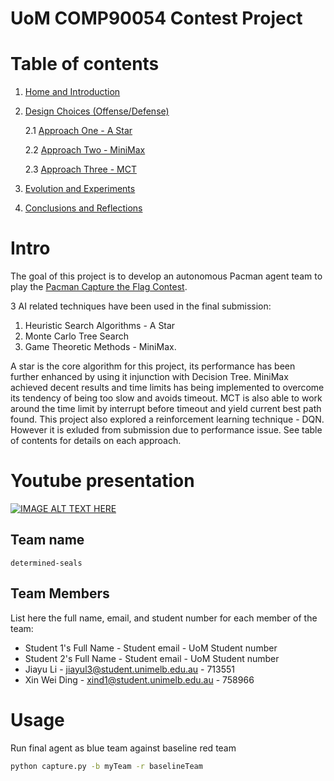 # UoM COMP90054 Contest Project
# Table of contents
1. [Home and Introduction]()
2. [Design Choices (Offense/Defense)](Design-Choices)

    2.1 [Approach One - A Star](AI-Method-1)

    2.2 [Approach Two - MiniMax](AI-Method-2)

    2.3 [Approach Three - MCT](AI-Method-3)
3. [Evolution and Experiments](Evolution)
4. [Conclusions and Reflections](Conclusions-and-Reflections)

# Intro
The goal of this project is to develop an autonomous Pacman agent team to play the [Pacman Capture the Flag Contest](http://ai.berkeley.edu/contest.html). 

3 AI related techniques have been used in the final submission: 
1. Heuristic Search Algorithms - A Star 
2. Monte Carlo Tree Search 
3. Game Theoretic Methods - MiniMax.

A star is the core algorithm for this project, its performance has been further enhanced by using it injunction with Decision Tree. 
MiniMax achieved decent results and time limits has being implemented to overcome its tendency of being too slow and avoids timeout.
MCT is also able to work around the time limit by interrupt before timeout and yield current best path found. This project also explored a reinforcement learning technique - DQN. However it is exluded from submission due to performance issue.
See table of contents for details on each approach.

# Youtube presentation

[![IMAGE ALT TEXT HERE](http://img.youtube.com/vi/bnMl0d-RcPQ/0.jpg)](https://www.youtube.com/watch?v=bnMl0d-RcPQ)

## Team name
```determined-seals ```

## Team Members

List here the full name, email, and student number for each member of the team:

* Student 1's Full Name - Student email - UoM Student number
* Student 2's Full Name - Student email - UoM Student number
* Jiayu Li - jiayul3@student.unimelb.edu.au - 713551
* Xin Wei Ding - xind1@student.unimelb.edu.au - 758966


# Usage
Run final agent as blue team against baseline red team
```bash
python capture.py -b myTeam -r baselineTeam
```
